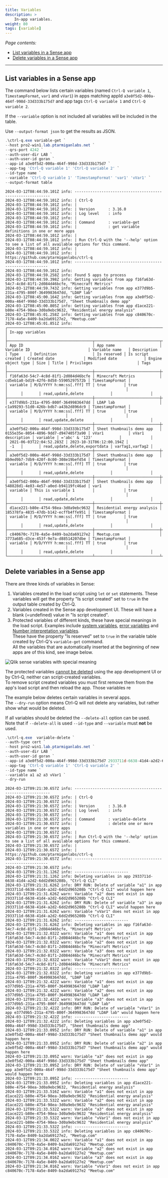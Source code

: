 ```yaml
---
title: Variables
description: >
    In-app variables.
weight: 80
tags: [variable]
---
```


<!-- {{% pageinfo %}} 
This is a placeholder page that shows you how to use this template site.
{{% /pageinfo %}} -->

*Page contents:*

- [List variables in a Sense app](#list-variables-in-a-sense-app)
- [Delete variables in a Sense app](#delete-variables-in-a-sense-app)

---

## List variables in a Sense app

The command below lists certain variables (named `Ctrl-Q variable 1`, `TimestampFormat`, `var1` and `vVar1`) in apps matching appId `a3e0f5d2-000a-464f-998d-33d333b175d7` and app tags `Ctrl-Q variable 1` and `Ctrl-Q variable 2`.

If the `--variable` option is not included all variables will be included in the table.

Use `--output-format json` to get the results as JSON.

```powershell
.\ctrl-q.exe variable-get `
--host pro2-win1.lab.ptarmiganlabs.net `
--qrs-port 4242 `
--auth-user-dir LAB `
--auth-user-id goran `
--app-id a3e0f5d2-000a-464f-998d-33d333b175d7 `
--app-tag 'Ctrl-Q variable 1' 'Ctrl-Q variable 2' `
--id-type name `
--variable 'Ctrl-Q variable 1' 'TimestampFormat' 'var1' 'vVar1' `
--output-format table
```

```text
2024-03-12T08:44:59.101Z info: -----------------------------------------------------------
2024-03-12T08:44:59.101Z info: | Ctrl-Q
2024-03-12T08:44:59.101Z info: |
2024-03-12T08:44:59.101Z info: | Version      : 3.16.0
2024-03-12T08:44:59.101Z info: | Log level    : info
2024-03-12T08:44:59.101Z info: |
2024-03-12T08:44:59.101Z info: | Command      : variable-get
2024-03-12T08:44:59.101Z info: |              : get variable definitions in one or more apps
2024-03-12T08:44:59.101Z info: |
2024-03-12T08:44:59.101Z info: | Run Ctrl-Q with the '--help' option to see a list of all available options for this command.
2024-03-12T08:44:59.101Z info: |
2024-03-12T08:44:59.101Z info: | https://github.com/ptarmiganlabs/ctrl-q
2024-03-12T08:44:59.101Z info: ----------------------------------------------------------
2024-03-12T08:44:59.101Z info:
2024-03-12T08:44:59.258Z info: Found 5 apps to process
2024-03-12T08:44:59.398Z info: Getting variables from app f16fa63d-54c7-4c8d-81f1-2d084d46bcfe, "Minecraft Metrics"
2024-03-12T08:44:59.743Z info: Getting variables from app e377d9b5-231a-4795-800f-3649983647dd, "LDAP lab"
2024-03-12T08:45:00.164Z info: Getting variables from app a3e0f5d2-000a-464f-998d-33d333b175d7, "Sheet thumbnails demo app"
2024-03-12T08:45:00.805Z info: Getting variables from app d1ace221-b80e-4754-98ea-3d0a9ebc9632, "Residential energy analysis"
2024-03-12T08:45:01.258Z info: Getting variables from app c840670c-7178-4a5e-8409-ba2da69127e2, "Meetup.com"
2024-03-12T08:45:01.851Z info:
┌──────────────────────────────────────────────────────────────────────────────────────────────────────────────────────────────────────────────────────────────────────────────────────────────────────────────────────────────────────────────────────────────────────────────────────────────────────────────────────────────────────────────────────────────────────┐
│ In-app variables                                                                                                                                                                                                                                                                                                                                                     │
├──────────────────────────────────────┬─────────────────────────────┬──────────────────────────────────────┬─────────────────┬───────────────────┬──────────┬───────────────────────────┬─────────────┬───────────────────┬──────────────────────────┬──────────────────────────┬────────────────────┬──────┬───────┬───────────────────────────────┬─────────────────┤
│ App ID                               │ App name                    │ Variable ID                          │ Variable name   │ Description       │ Type     │ Definition                │ Is reserved │ Is script created │ Created date             │ Modified date            │ Engine object type │ Size │ Title │ Privileges                    │ Tags            │
├──────────────────────────────────────┼─────────────────────────────┼──────────────────────────────────────┼─────────────────┼───────────────────┼──────────┼───────────────────────────┼─────────────┼───────────────────┼──────────────────────────┼──────────────────────────┼────────────────────┼──────┼───────┼───────────────────────────────┼─────────────────┤
│ f16fa63d-54c7-4c8d-81f1-2d084d46bcfe │ Minecraft Metrics           │ cd5eb1a8-bd19-42f6-8d58-55905297572b │ TimestampFormat │                   │ variable │ M/D/YYYY h:mm:ss[.fff] TT │ true        │ true              │                          │                          │                    │      │       │ read,update,delete            │                 │
├──────────────────────────────────────┼─────────────────────────────┼──────────────────────────────────────┼─────────────────┼───────────────────┼──────────┼───────────────────────────┼─────────────┼───────────────────┼──────────────────────────┼──────────────────────────┼────────────────────┼──────┼───────┼───────────────────────────────┼─────────────────┤
│ e377d9b5-231a-4795-800f-3649983647dd │ LDAP lab                    │ c1a99293-51d0-426b-bdb7-a43b2d896dc9 │ TimestampFormat │                   │ variable │ M/D/YYYY h:mm:ss[.fff] TT │ true        │ true              │                          │                          │                    │      │       │ read,update,delete            │                 │
├──────────────────────────────────────┼─────────────────────────────┼──────────────────────────────────────┼─────────────────┼───────────────────┼──────────┼───────────────────────────┼─────────────┼───────────────────┼──────────────────────────┼──────────────────────────┼────────────────────┼──────┼───────┼───────────────────────────────┼─────────────────┤
│ a3e0f5d2-000a-464f-998d-33d333b175d7 │ Sheet thumbnails demo app   │ 0155e35e-8054-4896-9dd7-d947405f3a90 │ vVar1           │ vVar1 description │ variable │ ='abc' & '123'            │             │                   │ 2021-06-03T22:04:52.283Z │ 2023-10-31T06:12:00.194Z │                    │ -1   │       │ read,update,delete,exportdata │ varTag1,varTag2 │
├──────────────────────────────────────┼─────────────────────────────┼──────────────────────────────────────┼─────────────────┼───────────────────┼──────────┼───────────────────────────┼─────────────┼───────────────────┼──────────────────────────┼──────────────────────────┼────────────────────┼──────┼───────┼───────────────────────────────┼─────────────────┤
│ a3e0f5d2-000a-464f-998d-33d333b175d7 │ Sheet thumbnails demo app   │ 8b9ed9b7-7db9-420f-8c00-308e19befd54 │ TimestampFormat │                   │ variable │ M/D/YYYY h:mm:ss[.fff] TT │ true        │ true              │                          │                          │                    │      │       │ read,update,delete            │                 │
├──────────────────────────────────────┼─────────────────────────────┼──────────────────────────────────────┼─────────────────┼───────────────────┼──────────┼───────────────────────────┼─────────────┼───────────────────┼──────────────────────────┼──────────────────────────┼────────────────────┼──────┼───────┼───────────────────────────────┼─────────────────┤
│ a3e0f5d2-000a-464f-998d-33d333b175d7 │ Sheet thumbnails demo app   │ 548828d1-4e83-4e57-a0ed-b94119fc46ad │ var1            │                   │ variable │ This is variable 1        │             │ true              │                          │                          │                    │      │       │ read,update,delete            │                 │
├──────────────────────────────────────┼─────────────────────────────┼──────────────────────────────────────┼─────────────────┼───────────────────┼──────────┼───────────────────────────┼─────────────┼───────────────────┼──────────────────────────┼──────────────────────────┼────────────────────┼──────┼───────┼───────────────────────────────┼─────────────────┤
│ d1ace221-b80e-4754-98ea-3d0a9ebc9632 │ Residential energy analysis │ 185378fa-4835-47db-b142-ecffb4ffe951 │ TimestampFormat │                   │ variable │ M/D/YYYY h:mm:ss[.fff] TT │ true        │ true              │                          │                          │                    │      │       │ read,update,delete            │                 │
├──────────────────────────────────────┼─────────────────────────────┼──────────────────────────────────────┼─────────────────┼───────────────────┼──────────┼───────────────────────────┼─────────────┼───────────────────┼──────────────────────────┼──────────────────────────┼────────────────────┼──────┼───────┼───────────────────────────────┼─────────────────┤
│ c840670c-7178-4a5e-8409-ba2da69127e2 │ Meetup.com                  │ 3773a685-d3ce-453f-9e7a-d88514207dbe │ TimestampFormat │                   │ variable │ M/D/YYYY h:mm:ss[.fff] TT │ true        │ true              │                          │                          │                    │      │       │ read,update,delete            │                 │
└──────────────────────────────────────┴─────────────────────────────┴──────────────────────────────────────┴─────────────────┴───────────────────┴──────────┴───────────────────────────┴─────────────┴───────────────────┴──────────────────────────┴──────────────────────────┴────────────────────┴──────┴───────┴───────────────────────────────┴─────────────────┘
```

## Delete variables in a Sense app

There are three kinds of variables in Sense:

1. Variables created in the load script using `let` or `set` statements. These variables will get the property "Is script created" set to `true` in the output table created by Ctrl-Q.
2. Variables created in the Sense app development UI. These will have a blank (=undefined) value in "Is script created".
3. Protected variables of different kinds, these have special meanings in the load script. Examples include [system variables](https://help.qlik.com/en-US/sense/February2023/Subsystems/Hub/Content/Sense_Hub/Scripting/SystemVariables/system-variables.htm), [error variables](https://help.qlik.com/en-US/sense/February2023/Subsystems/Hub/Content/Sense_Hub/Scripting/ErrorVariables/ErrorVariables.htm) and [Number interpretation variables](https://help.qlik.com/en-US/sense/February2023/Subsystems/Hub/Content/Sense_Hub/Scripting/NumberInterpretationVariables/number-interpretation-variables.htm).  
   These have the property "Is reserved" set to `true` in the variable table created by Ctrl-Q's `variable-get` command.  
   All the variables that are automatically inserted at the beginning of new apps are of this kind, see image below.

![Qlik sense variables with special meaning](/img/qlik-sense-special-variables-1.png)

The protected variables [cannot be deleted](https://help.qlik.com/en-US/sense-developer/February2023/Subsystems/EngineAPI/Content/Sense_EngineAPI/WorkingWithAppsAndVisualizations/CreateVariables/remove-variable.htm) using the app development UI or by Ctrl-Q, neither can script-created variables.  
To remove script created variables you must first remove them from the app's load script and then reload the app. Those variables re

The example below deletes certain variables in several apps.  
The `--dry-run` option means Ctrl-Q will not delete any variables, but rather show what would be deleted.

If all variables should be deleted the `--delete-all` option can be used.  
Note that if `--delete-all` is used `--id-type` and `--variable` must **not** be used.

```powershell
.\ctrl-q.exe  variable-delete `
--auth-type cert `
--host pro2-win1.lab.ptarmiganlabs.net `
--auth-user-dir LAB `
--auth-user-id goran `
--app-id a3e0f5d2-000a-464f-998d-33d333b175d7 2933711d-6638-41d4-a2d2-6dd2d965208b `
--app-tag 'Ctrl-Q variable 1' 'Ctrl-Q variable 2' `
--id-type name `
--variable a1 a2 a3 vVar1 `
--dry-run
```

```text
2024-03-12T09:21:30.657Z info: -----------------------------------------------------------
2024-03-12T09:21:30.657Z info: | Ctrl-Q
2024-03-12T09:21:30.657Z info: |
2024-03-12T09:21:30.657Z info: | Version      : 3.16.0
2024-03-12T09:21:30.657Z info: | Log level    : info
2024-03-12T09:21:30.657Z info: |
2024-03-12T09:21:30.657Z info: | Command      : variable-delete
2024-03-12T09:21:30.657Z info: |              : delete one or more variables in one or more apps
2024-03-12T09:21:30.657Z info: |
2024-03-12T09:21:30.657Z info: | Run Ctrl-Q with the '--help' option to see a list of all available options for this command.
2024-03-12T09:21:30.657Z info: |
2024-03-12T09:21:30.657Z info: | https://github.com/ptarmiganlabs/ctrl-q
2024-03-12T09:21:30.657Z info: ----------------------------------------------------------
2024-03-12T09:21:30.657Z info:
2024-03-12T09:21:31.126Z info: ------------------------
2024-03-12T09:21:31.126Z info: Deleting variables in app 2933711d-6638-41d4-a2d2-6dd2d965208b, "Ctrl-Q CLI"
2024-03-12T09:21:31.626Z info: DRY RUN: Delete of variable "a1" in app 2933711d-6638-41d4-a2d2-6dd2d965208b "Ctrl-Q CLI" would happen here
2024-03-12T09:21:31.626Z warn: Variable "a2" does not exist in app 2933711d-6638-41d4-a2d2-6dd2d965208b "Ctrl-Q CLI"
2024-03-12T09:21:31.626Z info: DRY RUN: Delete of variable "a3" in app 2933711d-6638-41d4-a2d2-6dd2d965208b "Ctrl-Q CLI" would happen here
2024-03-12T09:21:31.626Z warn: Variable "vVar1" does not exist in app 2933711d-6638-41d4-a2d2-6dd2d965208b "Ctrl-Q CLI"
2024-03-12T09:21:31.626Z info: ------------------------
2024-03-12T09:21:31.626Z info: Deleting variables in app f16fa63d-54c7-4c8d-81f1-2d084d46bcfe, "Minecraft Metrics"
2024-03-12T09:21:32.032Z warn: Variable "a1" does not exist in app f16fa63d-54c7-4c8d-81f1-2d084d46bcfe "Minecraft Metrics"
2024-03-12T09:21:32.032Z warn: Variable "a2" does not exist in app f16fa63d-54c7-4c8d-81f1-2d084d46bcfe "Minecraft Metrics"
2024-03-12T09:21:32.032Z warn: Variable "a3" does not exist in app f16fa63d-54c7-4c8d-81f1-2d084d46bcfe "Minecraft Metrics"
2024-03-12T09:21:32.032Z warn: Variable "vVar1" does not exist in app f16fa63d-54c7-4c8d-81f1-2d084d46bcfe "Minecraft Metrics"
2024-03-12T09:21:32.032Z info: ------------------------
2024-03-12T09:21:32.032Z info: Deleting variables in app e377d9b5-231a-4795-800f-3649983647dd, "LDAP lab"
2024-03-12T09:21:32.422Z warn: Variable "a1" does not exist in app e377d9b5-231a-4795-800f-3649983647dd "LDAP lab"
2024-03-12T09:21:32.422Z warn: Variable "a2" does not exist in app e377d9b5-231a-4795-800f-3649983647dd "LDAP lab"
2024-03-12T09:21:32.422Z warn: Variable "a3" does not exist in app e377d9b5-231a-4795-800f-3649983647dd "LDAP lab"
2024-03-12T09:21:32.422Z info: DRY RUN: Delete of variable "vVar1" in app e377d9b5-231a-4795-800f-3649983647dd "LDAP lab" would happen here
2024-03-12T09:21:32.422Z info: ------------------------
2024-03-12T09:21:32.422Z info: Deleting variables in app a3e0f5d2-000a-464f-998d-33d333b175d7, "Sheet thumbnails demo app"
2024-03-12T09:21:33.095Z info: DRY RUN: Delete of variable "a1" in app a3e0f5d2-000a-464f-998d-33d333b175d7 "Sheet thumbnails demo app" would happen here
2024-03-12T09:21:33.095Z info: DRY RUN: Delete of variable "a2" in app a3e0f5d2-000a-464f-998d-33d333b175d7 "Sheet thumbnails demo app" would happen here
2024-03-12T09:21:33.095Z warn: Variable "a3" does not exist in app a3e0f5d2-000a-464f-998d-33d333b175d7 "Sheet thumbnails demo app"
2024-03-12T09:21:33.095Z info: DRY RUN: Delete of variable "vVar1" in app a3e0f5d2-000a-464f-998d-33d333b175d7 "Sheet thumbnails demo app" would happen here
2024-03-12T09:21:33.095Z info: ------------------------
2024-03-12T09:21:33.095Z info: Deleting variables in app d1ace221-b80e-4754-98ea-3d0a9ebc9632, "Residential energy analysis"
2024-03-12T09:21:33.516Z warn: Variable "a1" does not exist in app d1ace221-b80e-4754-98ea-3d0a9ebc9632 "Residential energy analysis"
2024-03-12T09:21:33.532Z warn: Variable "a2" does not exist in app d1ace221-b80e-4754-98ea-3d0a9ebc9632 "Residential energy analysis"
2024-03-12T09:21:33.532Z warn: Variable "a3" does not exist in app d1ace221-b80e-4754-98ea-3d0a9ebc9632 "Residential energy analysis"
2024-03-12T09:21:33.532Z warn: Variable "vVar1" does not exist in app d1ace221-b80e-4754-98ea-3d0a9ebc9632 "Residential energy analysis"
2024-03-12T09:21:33.532Z info: ------------------------
2024-03-12T09:21:33.532Z info: Deleting variables in app c840670c-7178-4a5e-8409-ba2da69127e2, "Meetup.com"
2024-03-12T09:21:34.002Z warn: Variable "a1" does not exist in app c840670c-7178-4a5e-8409-ba2da69127e2 "Meetup.com"
2024-03-12T09:21:34.016Z warn: Variable "a2" does not exist in app c840670c-7178-4a5e-8409-ba2da69127e2 "Meetup.com"
2024-03-12T09:21:34.016Z warn: Variable "a3" does not exist in app c840670c-7178-4a5e-8409-ba2da69127e2 "Meetup.com"
2024-03-12T09:21:34.016Z warn: Variable "vVar1" does not exist in app c840670c-7178-4a5e-8409-ba2da69127e2 "Meetup.com"
```
